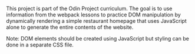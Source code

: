 This project is part of the Odin Project curriculum. The goal is to use information from the webpack lessons to practice DOM manipulation by dynamically rendering a simple restaurant homepage that uses JavaScript alone to generate the entire contents of the website.

Note: DOM elements should be created using JavaScript but styling can be done in a separate CSS file.

